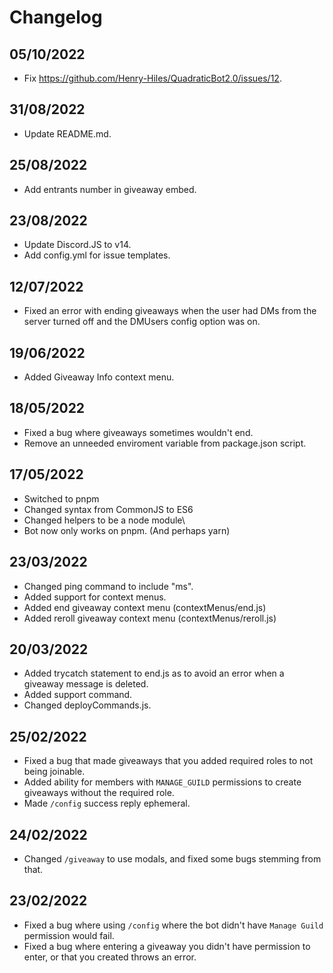# Changelog

## 05/10/2022
- Fix https://github.com/Henry-Hiles/QuadraticBot2.0/issues/12.

## 31/08/2022
- Update README.md.

## 25/08/2022
- Add entrants number in giveaway embed.

## 23/08/2022

- Update Discord.JS to v14.
- Add config.yml for issue templates.

## 12/07/2022
- Fixed an error with ending giveaways when the user had DMs from the server turned off and the DMUsers config option was on.

## 19/06/2022
- Added Giveaway Info context menu.

## 18/05/2022
- Fixed a bug where giveaways sometimes wouldn't end.
- Remove an unneeded enviroment variable from package.json script.

## 17/05/2022
- Switched to pnpm
- Changed syntax from CommonJS to ES6
- Changed helpers to be a node module\
- Bot now only works on pnpm. (And perhaps yarn)

## 23/03/2022

-   Changed ping command to include "ms".
-   Added support for context menus.
-   Added end giveaway context menu (contextMenus/end.js)
-   Added reroll giveaway context menu (contextMenus/reroll.js)

## 20/03/2022

-   Added trycatch statement to end.js as to avoid an error when a giveaway message is deleted.
-   Added support command.
-   Changed deployCommands.js.

## 25/02/2022

-   Fixed a bug that made giveaways that you added required roles to not being joinable.
-   Added ability for members with `MANAGE_GUILD` permissions to create giveaways without the required role.
-   Made `/config` success reply ephemeral.

## 24/02/2022

-   Changed `/giveaway` to use modals, and fixed some bugs stemming from that.

## 23/02/2022

-   Fixed a bug where using `/config` where the bot didn't have `Manage Guild` permission would fail.
-   Fixed a bug where entering a giveaway you didn't have permission to enter, or that you created throws an error.
